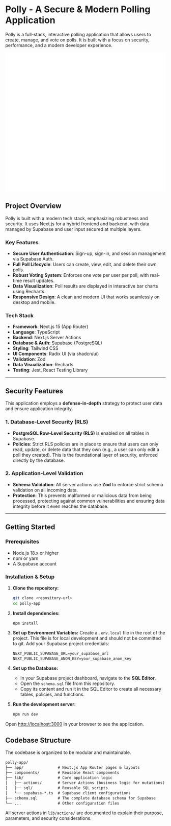 # Polly - A Secure & Modern Polling Application

Polly is a full-stack, interactive polling application that allows users to create, manage, and vote on polls. It is built with a focus on security, performance, and a modern developer experience.

![Polly App Banner](public/vercel.svg)

## Project Overview

Polly is built with a modern tech stack, emphasizing robustness and security. It uses Next.js for a hybrid frontend and backend, with data managed by Supabase and user input secured at multiple layers.

### Key Features

- **Secure User Authentication**: Sign-up, sign-in, and session management via Supabase Auth.
- **Full Poll Lifecycle**: Users can create, view, edit, and delete their own polls.
- **Robust Voting System**: Enforces one vote per user per poll, with real-time result updates.
- **Data Visualization**: Poll results are displayed in interactive bar charts using Recharts.
- **Responsive Design**: A clean and modern UI that works seamlessly on desktop and mobile.

### Tech Stack

- **Framework**: Next.js 15 (App Router)
- **Language**: TypeScript
- **Backend**: Next.js Server Actions
- **Database & Auth**: Supabase (PostgreSQL)
- **Styling**: Tailwind CSS
- **UI Components**: Radix UI (via shadcn/ui)
- **Validation**: Zod
- **Data Visualization**: Recharts
- **Testing**: Jest, React Testing Library

---

## Security Features

This application employs a **defense-in-depth** strategy to protect user data and ensure application integrity.

### 1. Database-Level Security (RLS)

- **PostgreSQL Row-Level Security (RLS)** is enabled on all tables in Supabase.
- **Policies**: Strict RLS policies are in place to ensure that users can only read, update, or delete data that they own (e.g., a user can only edit a poll they created). This is the foundational layer of security, enforced directly by the database.

### 2. Application-Level Validation

- **Schema Validation**: All server actions use **Zod** to enforce strict schema validation on all incoming data.
- **Protection**: This prevents malformed or malicious data from being processed, protecting against common vulnerabilities and ensuring data integrity before it even reaches the database.

---

## Getting Started

### Prerequisites

- Node.js 18.x or higher
- npm or yarn
- A Supabase account

### Installation & Setup

1.  **Clone the repository:**

    ```bash
    git clone <repository-url>
    cd polly-app

    ```

2.  **Install dependencies:**

    ```bash
    npm install
    ```

3.  **Set up Environment Variables:**
    Create a `.env.local` file in the root of the project. This file is for local development and should not be committed to git. Add your Supabase project credentials:

    ```
    NEXT_PUBLIC_SUPABASE_URL=your_supabase_url
    NEXT_PUBLIC_SUPABASE_ANON_KEY=your_supabase_anon_key
    ```

4.  **Set up the Database:**

    - In your Supabase project dashboard, navigate to the **SQL Editor**.
    - Open the `schema.sql` file from this repository.
    - Copy its content and run it in the SQL Editor to create all necessary tables, policies, and functions.

5.  **Run the development server:**
    ```bash
    npm run dev
    ```

Open [http://localhost:3000](http://localhost:3000) in your browser to see the application.

## Codebase Structure

The codebase is organized to be modular and maintainable.

```
polly-app/
├── app/               # Next.js App Router pages & layouts
├── components/        # Reusable React components
├── lib/               # Core application logic
│   ├── actions/       # Server Actions (business logic for mutations)
│   ├── sql/           # Reusable SQL scripts
│   └── supabase-*.ts  # Supabase client configurations
├── schema.sql         # The complete database schema for Supabase
└── ...                # Other configuration files
```

All server actions in `lib/actions/` are documented to explain their purpose, parameters, and security considerations.

